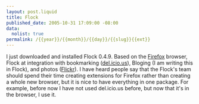 ```yaml
--- 
layout: post.liquid
title: Flock
published_date: 2005-10-31 17:09:00 -08:00
data:
  nolist: true
permalink: /{{year}}/{{month}}/{{day}}/{{slug}}{{ext}}
---
```


<p>
I just downloaded and installed Flock 0.4.9. Based on the <a href="https://www.mozilla.org/products/firefox/">Firefox</a> browser, Flock at integration with bookmarking (<a href="https://del.icio.us/">del.icio.us</a>), Bloging (I am writing this in Flock), and photos (<a href="https://www.flickr.com/">Flickr</a>). I have heard people say that the Flock's team should spend their time creating extensions for Firefox rather than creating a whole new browser, but it is nice to have everything in one package. For example, before now I have not used del.icio.us before, but now that it's in the browser, I use it.
</p>
